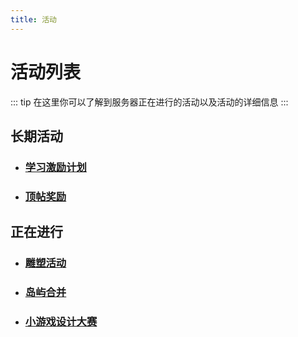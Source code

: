 ```yaml
---
title: 活动
---
```


# 活动列表
::: tip
在这里你可以了解到服务器正在进行的活动以及活动的详细信息
:::


<!-- <img :src="$withBase('/assets/img/modes-minecraft-survive.jpg')" style="border-radius: 7px;"/> -->

## 长期活动

- ### [学习激励计划](studybump.md) <Badge text="置顶" type="warning"/> <Badge text="new" type="tip"/>
- ### [顶帖奖励](bump.md) <Badge text="置顶" type="warning"/>

## 正在进行 

- ### [雕塑活动](sculpture.md) 
- ### [岛屿合并](2021-07-21.md) 
- ### [小游戏设计大赛](2021-07-20.md) 

